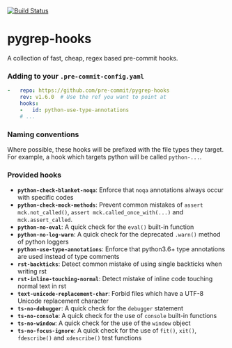 [![Build Status](https://dev.azure.com/asottile/asottile/_apis/build/status/pre-commit.pygrep-hooks?branchName=master)](https://dev.azure.com/asottile/asottile/_build/latest?definitionId=9&branchName=master)

pygrep-hooks
============

A collection of fast, cheap, regex based pre-commit hooks.


### Adding to your `.pre-commit-config.yaml`

```yaml
-   repo: https://github.com/pre-commit/pygrep-hooks
    rev: v1.6.0  # Use the ref you want to point at
    hooks:
    -   id: python-use-type-annotations
    # ...
```

### Naming conventions

Where possible, these hooks will be prefixed with the file types they target.
For example, a hook which targets python will be called `python-...`.

### Provided hooks

[generated]: # (generated)
- **`python-check-blanket-noqa`**: Enforce that `noqa` annotations always occur with specific codes
- **`python-check-mock-methods`**: Prevent common mistakes of `assert mck.not_called()`, `assert mck.called_once_with(...)` and `mck.assert_called`.
- **`python-no-eval`**: A quick check for the `eval()` built-in function
- **`python-no-log-warn`**: A quick check for the deprecated `.warn()` method of python loggers
- **`python-use-type-annotations`**: Enforce that python3.6+ type annotations are used instead of type comments
- **`rst-backticks`**: Detect common mistake of using single backticks when writing rst
- **`rst-inline-touching-normal`**: Detect mistake of inline code touching normal text in rst
- **`text-unicode-replacement-char`**: Forbid files which have a UTF-8 Unicode replacement character
- **`ts-no-debugger`**: A quick check for the `debugger` statement
- **`ts-no-console`**: A quick check for the use of `console` built-in functions
- **`ts-no-window`**: A quick check for the use of the `window` object
- **`ts-no-focus-ignore`**: A quick check for the use of `fit()`, `xit()`, `fdescribe()` and `xdescribe()` test functions
